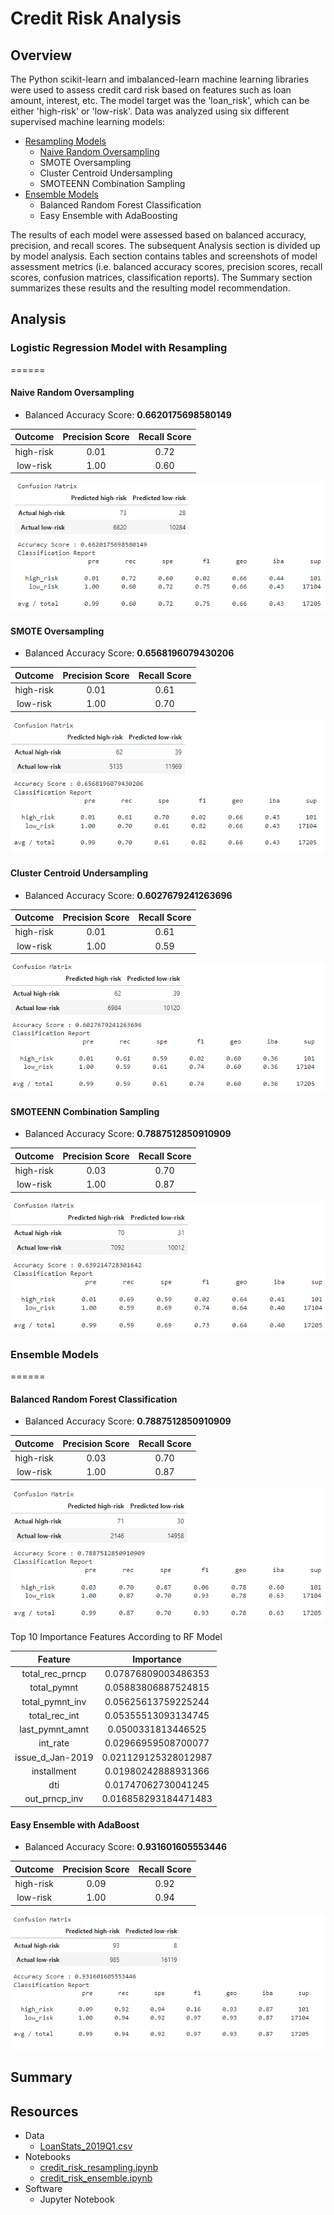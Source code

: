# Credit Risk Analysis

## Overview
The Python scikit-learn and imbalanced-learn machine learning libraries were used to assess credit card risk based on features such as loan amount, interest, etc. The model target was the 'loan_risk', which can be either 'high-risk' or 'low-risk'. Data was analyzed using six different supervised machine learning models:

- [Resampling Models](credit_risk_resampling.ipynb)
  - [Naive Random Oversampling](https://github.com/InRegards2Pluto/Credit_Risk_Analysis#naive-random-oversampling)
  - SMOTE Oversampling
  - Cluster Centroid Undersampling
  - SMOTEENN Combination Sampling
- [Ensemble Models](credit_risk_ensemble.ipynb)
  - Balanced Random Forest Classification
  - Easy Ensemble with AdaBoosting

The results of each model were assessed based on balanced accuracy, precision, and recall scores. The subsequent Analysis section is divided up by model analysis. Each section contains tables and screenshots of model assessment metrics (i.e. balanced accuracy scores, precision scores, recall scores, confusion matrices, classification reports). The Summary section summarizes these results and the resulting model recommendation.

## Analysis
### Logistic Regression Model with Resampling
======
#### Naive Random Oversampling 

- Balanced Accuracy Score: <b>0.6620175698580149</b>

| Outcome    | Precision Score | Recall Score  |
|:----------:|:---------------:|:-------------:|
| high-risk  | 0.01            | 0.72          |
| low-risk   | 1.00            | 0.60          |
  
![Results of Logistic Regression and Naive Random Oversampling](images/results_oversampling_naive.png)
#### SMOTE Oversampling
- Balanced Accuracy Score: <b>0.6568196079430206</b>

| Outcome    | Precision Score | Recall Score  |
|:----------:|:---------------:|:-------------:|
| high-risk  | 0.01            | 0.61          |
| low-risk   | 1.00            | 0.70          |

![Results of Logistic Regression and SMOTE Oversampling](images/results_oversampling_smote.png)
#### Cluster Centroid Undersampling
- Balanced Accuracy Score: <b>0.6027679241263696</b>

| Outcome    | Precision Score | Recall Score  |
|:----------:|:---------------:|:-------------:|
| high-risk  | 0.01            | 0.61          |
| low-risk   | 1.00            | 0.59          |

![Results of Logistic Regression and Cluster Centroid Undersampling](images/results_undersampling_cluster.png)
#### SMOTEENN Combination Sampling
- Balanced Accuracy Score: <b>0.7887512850910909</b>

| Outcome    | Precision Score | Recall Score  |
|:----------:|:---------------:|:-------------:|
| high-risk  | 0.03            | 0.70          |
| low-risk   | 1.00            | 0.87          |

![Results of Logistic Regression and SMOTEENN Combination Resampling](images/results_combosampling_smoteenn.png)
### Ensemble Models
======
#### Balanced Random Forest Classification
- Balanced Accuracy Score: <b>0.7887512850910909</b>

| Outcome    | Precision Score | Recall Score  |
|:----------:|:---------------:|:-------------:|
| high-risk  | 0.03            | 0.70          |
| low-risk   | 1.00            | 0.87          |

![Results of Random Forest Classification](images/results_rf.png)

<figcaption>Top 10 Importance Features According to RF Model</figcaption>

| Feature          | Importance           |
|:----------------:|:--------------------:|
| total_rec_prncp  | 0.07876809003486353  |
| total_pymnt      | 0.05883806887524815  |
| total_pymnt_inv  | 0.05625613759225244  |
| total_rec_int    | 0.05355513093134745  |
| last_pymnt_amnt  | 0.0500331813446525   |
| int_rate         | 0.02966959508700077  |
| issue_d_Jan-2019 | 0.021129125328012987 |
| installment      | 0.01980242888931366  |
| dti              | 0.01747062730041245  |
| out_prncp_inv    | 0.016858293184471483 |



#### Easy Ensemble with AdaBoost 
- Balanced Accuracy Score: <b>0.931601605553446</b>

| Outcome    | Precision Score | Recall Score  |
|:----------:|:---------------:|:-------------:|
| high-risk  | 0.09            | 0.92          |
| low-risk   | 1.00            | 0.94          |


![Results of Easy Ensemble Classification with AdaBoosting](images/results_ada_boost.png)
## Summary

## Resources
- Data
  - [LoanStats_2019Q1.csv](LoanStats_2019Q1.csv)
- Notebooks
  - [credit_risk_resampling.ipynb](credit_risk_resampling.ipynb)
  - [credit_risk_ensemble.ipynb](credit_risk_ensemble.ipynb)
- Software
  - Jupyter Notebook
